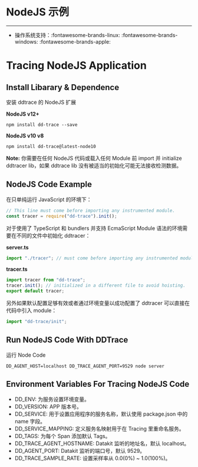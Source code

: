 
# NodeJS 示例
---

- 操作系统支持：:fontawesome-brands-linux: :fontawesome-brands-windows: :fontawesome-brands-apple:

# Tracing NodeJS Application

## Install Libarary & Dependence

安装 ddtrace 的 NodeJS 扩展

**NodeJS v12+**

```shell
npm install dd-trace --save
```

**NodeJS v10 v8**

```shell
npm install dd-trace@latest-node10
```

**Note:** 你需要在任何 NodeJS 代码或载入任何 Module 前 import 并 initialize ddtracer lib，如果 ddtrace lib 没有被适当的初始化可能无法接收检测数据。

## NodeJS Code Example

在只单纯运行 JavaScript 的环境下：

```js
// This line must come before importing any instrumented module.
const tracer = require("dd-trace").init();
```

对于使用了 TypeScript 和 bundlers 并支持 EcmaScript Module 语法的环境需要在不同的文件中初始化 ddtracer：

**server.ts**

```ts
import "./tracer"; // must come before importing any instrumented module.
```

**tracer.ts**

```ts
import tracer from "dd-trace";
tracer.init(); // initialized in a different file to avoid hoisting.
export default tracer;
```

另外如果默认配置足够有效或者通过环境变量以成功配置了 ddtracer 可以直接在代码中引入 module：

```js
import "dd-trace/init";
```

## Run NodeJS Code With DDTrace

运行 Node Code

```shell
DD_AGENT_HOST=localhost DD_TRACE_AGENT_PORT=9529 node server
```

## Environment Variables For Tracing NodeJS Code

- DD_ENV: 为服务设置环境变量。
- DD_VERSION: APP 版本号。
- DD_SERVICE: 用于设置应用程序的服务名称，默认使用 package.json 中的 name 字段。
- DD_SERVICE_MAPPING: 定义服务名映射用于在 Tracing 里重命名服务。
- DD_TAGS: 为每个 Span 添加默认 Tags。
- DD_TRACE_AGENT_HOSTNAME: Datakit 监听的地址名，默认 localhost。
- DD_AGENT_PORT: Datakit 监听的端口号，默认 9529。
- DD_TRACE_SAMPLE_RATE: 设置采样率从 0.0(0%) ~ 1.0(100%)。
